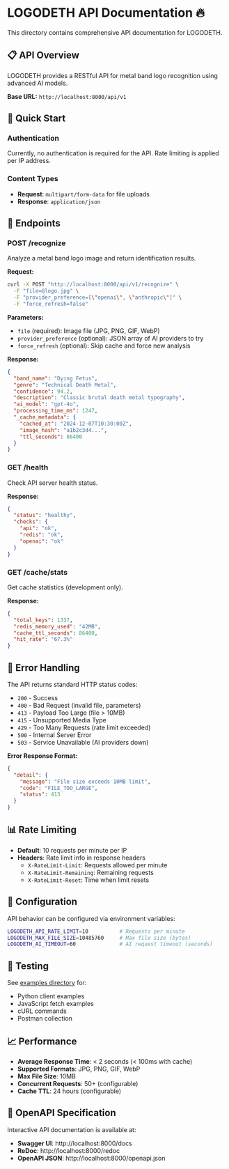 # LOGODETH API Documentation 🔥

This directory contains comprehensive API documentation for LOGODETH.

## 📋 API Overview

LOGODETH provides a RESTful API for metal band logo recognition using advanced AI models.

**Base URL:** `http://localhost:8000/api/v1`

## 🚀 Quick Start

### Authentication
Currently, no authentication is required for the API. Rate limiting is applied per IP address.

### Content Types
- **Request**: `multipart/form-data` for file uploads
- **Response**: `application/json`

## 📝 Endpoints

### POST /recognize
Analyze a metal band logo image and return identification results.

**Request:**
```bash
curl -X POST "http://localhost:8000/api/v1/recognize" \
  -F "file=@logo.jpg" \
  -F "provider_preference=[\"openai\", \"anthropic\"]" \
  -F "force_refresh=false"
```

**Parameters:**
- `file` (required): Image file (JPG, PNG, GIF, WebP)
- `provider_preference` (optional): JSON array of AI providers to try
- `force_refresh` (optional): Skip cache and force new analysis

**Response:**
```json
{
  "band_name": "Dying Fetus",
  "genre": "Technical Death Metal",
  "confidence": 94.2,
  "description": "Classic brutal death metal typography",
  "ai_model": "gpt-4o",
  "processing_time_ms": 1247,
  "_cache_metadata": {
    "cached_at": "2024-12-07T10:30:00Z",
    "image_hash": "a1b2c3d4...",
    "ttl_seconds": 86400
  }
}
```

### GET /health
Check API server health status.

**Response:**
```json
{
  "status": "healthy",
  "checks": {
    "api": "ok",
    "redis": "ok",
    "openai": "ok"
  }
}
```

### GET /cache/stats
Get cache statistics (development only).

**Response:**
```json
{
  "total_keys": 1337,
  "redis_memory_used": "42MB",
  "cache_ttl_seconds": 86400,
  "hit_rate": "67.3%"
}
```

## 🚨 Error Handling

The API returns standard HTTP status codes:

- `200` - Success
- `400` - Bad Request (invalid file, parameters)
- `413` - Payload Too Large (file > 10MB)
- `415` - Unsupported Media Type
- `429` - Too Many Requests (rate limit exceeded)
- `500` - Internal Server Error
- `503` - Service Unavailable (AI providers down)

**Error Response Format:**
```json
{
  "detail": {
    "message": "File size exceeds 10MB limit",
    "code": "FILE_TOO_LARGE",
    "status": 413
  }
}
```

## 📊 Rate Limiting

- **Default**: 10 requests per minute per IP
- **Headers**: Rate limit info in response headers
  - `X-RateLimit-Limit`: Requests allowed per minute
  - `X-RateLimit-Remaining`: Remaining requests
  - `X-RateLimit-Reset`: Time when limit resets

## 🔧 Configuration

API behavior can be configured via environment variables:

```bash
LOGODETH_API_RATE_LIMIT=10          # Requests per minute
LOGODETH_MAX_FILE_SIZE=10485760     # Max file size (bytes)
LOGODETH_AI_TIMEOUT=60              # AI request timeout (seconds)
```

## 🧪 Testing

See [examples directory](../examples/) for:
- Python client examples
- JavaScript fetch examples  
- cURL commands
- Postman collection

## 📈 Performance

- **Average Response Time**: < 2 seconds (< 100ms with cache)
- **Supported Formats**: JPG, PNG, GIF, WebP
- **Max File Size**: 10MB
- **Concurrent Requests**: 50+ (configurable)
- **Cache TTL**: 24 hours (configurable)

## 🔗 OpenAPI Specification

Interactive API documentation is available at:
- **Swagger UI**: http://localhost:8000/docs
- **ReDoc**: http://localhost:8000/redoc
- **OpenAPI JSON**: http://localhost:8000/openapi.json